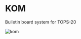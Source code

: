 # KOM
Bulletin board system for TOPS-20

![kom](https://user-images.githubusercontent.com/775050/40669223-bff59146-6366-11e8-91cd-e03bcad2bbdb.jpg)
